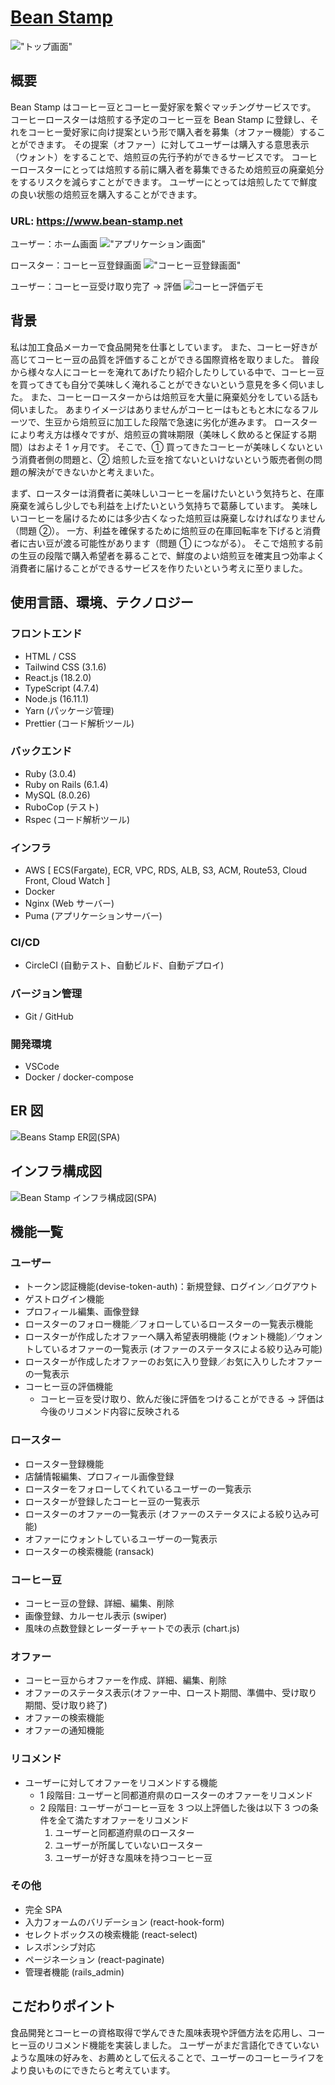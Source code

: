 # [Bean Stamp](https://www.bean-stamp.net/)

!["トップ画面"](https://user-images.githubusercontent.com/67009309/226169657-f462e72e-0338-4c39-a0d2-e64c760d4525.png)

## 概要

Bean Stamp はコーヒー豆とコーヒー愛好家を繋ぐマッチングサービスです。
コーヒーロースターは焙煎する予定のコーヒー豆を Bean Stamp に登録し、それをコーヒー愛好家に向け提案という形で購入者を募集（オファー機能）することができます。
その提案（オファー）に対してユーザーは購入する意思表示（ウォント）をすることで、焙煎豆の先行予約ができるサービスです。
コーヒーロースターにとっては焙煎する前に購入者を募集できるため焙煎豆の廃棄処分をするリスクを減らすことができます。
ユーザーにとっては焙煎したてで鮮度の良い状態の焙煎豆を購入することができます。

### URL: <https://www.bean-stamp.net>

ユーザー：ホーム画面
!["アプリケーション画面"](https://user-images.githubusercontent.com/67009309/226169655-ebd46cdc-ad08-488a-87e6-7687f413d3d8.png)

ロースター：コーヒー豆登録画面
!["コーヒー豆登録画面"](https://user-images.githubusercontent.com/67009309/226169647-893eb6a9-533c-4a22-9dbf-d0dfc2b77e47.png)

ユーザー：コーヒー豆受け取り完了 → 評価
![コーヒー評価デモ](https://user-images.githubusercontent.com/67009309/226931274-fc79374f-73b5-4096-936d-0bc05858cff9.gif)

## 背景

私は加工食品メーカーで食品開発を仕事としています。
また、コーヒー好きが高じてコーヒー豆の品質を評価することができる国際資格を取りました。
普段から様々な人にコーヒーを淹れてあげたり紹介したりしている中で、コーヒー豆を買ってきても自分で美味しく淹れることができないという意見を多く伺いました。
また、コーヒーロースターからは焙煎豆を大量に廃棄処分をしている話も伺いました。
あまりイメージはありませんがコーヒーはもともと木になるフルーツで、生豆から焙煎豆に加工した段階で急速に劣化が進みます。
ロースターにより考え方は様々ですが、焙煎豆の賞味期限（美味しく飲めると保証する期間）はおよそ 1 ヶ月です。
そこで、① 買ってきたコーヒーが美味しくないという消費者側の問題と、② 焙煎した豆を捨てないといけないという販売者側の問題の解決ができないかと考えまいた。

まず、ロースターは消費者に美味しいコーヒーを届けたいという気持ちと、在庫廃棄を減らし少しでも利益を上げたいという気持ちで葛藤しています。
美味しいコーヒーを届けるためには多少古くなった焙煎豆は廃棄しなければなりません（問題 ②）。
一方、利益を確保するために焙煎豆の在庫回転率を下げると消費者に古い豆が渡る可能性があります（問題 ① につながる）。
そこで焙煎する前の生豆の段階で購入希望者を募ることで、鮮度のよい焙煎豆を確実且つ効率よく消費者に届けることができるサービスを作りたいという考えに至りました。

## 使用言語、環境、テクノロジー

### フロントエンド

- HTML / CSS
- Tailwind CSS (3.1.6)
- React.js (18.2.0)
- TypeScript (4.7.4)
- Node.js (16.11.1)
- Yarn (パッケージ管理)
- Prettier (コード解析ツール)

### バックエンド

- Ruby (3.0.4)
- Ruby on Rails (6.1.4)
- MySQL (8.0.26)
- RuboCop (テスト)
- Rspec (コード解析ツール)

### インフラ

- AWS [ ECS(Fargate), ECR, VPC, RDS, ALB, S3, ACM, Route53, Cloud Front, Cloud Watch ]
- Docker
- Nginx (Web サーバー)
- Puma (アプリケーションサーバー)

### CI/CD

- CircleCI (自動テスト、自動ビルド、自動デプロイ)

### バージョン管理

- Git / GitHub

### 開発環境

- VSCode
- Docker / docker-compose

## ER 図

![Beans Stamp ER図(SPA)](https://user-images.githubusercontent.com/67009309/226169804-cdde1779-de3c-4bc3-905b-ae6fc96a6c10.png)

## インフラ構成図

![Bean Stamp インフラ構成図(SPA)](https://user-images.githubusercontent.com/67009309/226169792-f89fe77c-3019-462d-912e-87b50e5a967b.png)

## 機能一覧

### ユーザー

- トークン認証機能(devise-token-auth)：新規登録、ログイン／ログアウト
- ゲストログイン機能
- プロフィール編集、画像登録
- ロースターのフォロー機能／フォローしているロースターの一覧表示機能
- ロースターが作成したオファーへ購入希望表明機能 (ウォント機能)／ウォントしているオファーの一覧表示 (オファーのステータスによる絞り込み可能)
- ロースターが作成したオファーのお気に入り登録／お気に入りしたオファーの一覧表示
- コーヒー豆の評価機能
  - コーヒー豆を受け取り、飲んだ後に評価をつけることができる → 評価は今後のリコメンド内容に反映される

### ロースター

- ロースター登録機能
- 店舗情報編集、プロフィール画像登録
- ロースターをフォローしてくれているユーザーの一覧表示
- ロースターが登録したコーヒー豆の一覧表示
- ロースターのオファーの一覧表示 (オファーのステータスによる絞り込み可能)
- オファーにウォントしているユーザーの一覧表示
- ロースターの検索機能 (ransack)

### コーヒー豆

- コーヒー豆の登録、詳細、編集、削除
- 画像登録、カルーセル表示 (swiper)
- 風味の点数登録とレーダーチャートでの表示 (chart.js)

### オファー

- コーヒー豆からオファーを作成、詳細、編集、削除
- オファーのステータス表示(オファー中、ロースト期間、準備中、受け取り期間、受け取り終了)
- オファーの検索機能
- オファーの通知機能

### リコメンド

- ユーザーに対してオファーをリコメンドする機能
  - 1 段階目: ユーザーと同都道府県のロースターのオファーをリコメンド
  - 2 段階目: ユーザーがコーヒー豆を 3 つ以上評価した後は以下 3 つの条件を全て満たすオファーをリコメンド
    1. ユーザーと同都道府県のロースター
    2. ユーザーが所属していないロースター
    3. ユーザーが好きな風味を持つコーヒー豆

### その他

- 完全 SPA
- 入力フォームのバリデーション (react-hook-form)
- セレクトボックスの検索機能 (react-select)
- レスポンシブ対応
- ページネーション (react-paginate)
- 管理者機能 (rails_admin)

## こだわりポイント

食品開発とコーヒーの資格取得で学んできた風味表現や評価方法を応用し、コーヒー豆のリコメンド機能を実装しました。
ユーザーがまだ言語化できていないような風味の好みを、お薦めとして伝えることで、ユーザーのコーヒーライフをより良いものにできたらと考えています。
